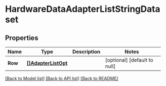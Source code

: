 # HardwareDataAdapterListStringDataset

## Properties
Name | Type | Description | Notes
------------ | ------------- | ------------- | -------------
**Row** | [**[]AdapterListOpt**](AdapterList_opt.md) |  | [optional] [default to null]

[[Back to Model list]](../README.md#documentation-for-models) [[Back to API list]](../README.md#documentation-for-api-endpoints) [[Back to README]](../README.md)

